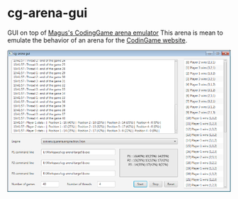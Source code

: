 # cg-arena-gui
GUI on top of [Magus's CodingGame arena emulator](github.com/dreignier/cg-arena)
This arena is mean to emulate the behavior of an arena for the [CodinGame website](https://www.codingame.com).

![Screenshot](/cgarenagui.png)